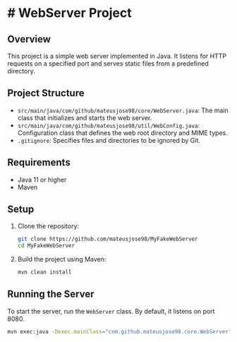 # # WebServer Project

## Overview
This project is a simple web server implemented in Java. It listens for HTTP requests on a specified port and serves static files from a predefined directory.

## Project Structure
- `src/main/java/com/github/mateusjose98/core/WebServer.java`: The main class that initializes and starts the web server.
- `src/main/java/com/github/mateusjose98/util/WebConfig.java`: Configuration class that defines the web root directory and MIME types.
- `.gitignore`: Specifies files and directories to be ignored by Git.

## Requirements
- Java 11 or higher
- Maven

## Setup
1. Clone the repository:
    ```sh
    git clone https://github.com/mateusjose98/MyFakeWebServer
    cd MyFakeWebServer
    ```

2. Build the project using Maven:
    ```sh
    mvn clean install
    ```

## Running the Server
To start the server, run the `WebServer` class. By default, it listens on port 8080.

```sh
mvn exec:java -Dexec.mainClass="com.github.mateusjose98.core.WebServer"
```

